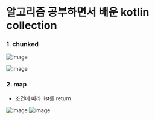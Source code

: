 # 알고리즘 공부하면서 배운 kotlin collection 

### 1. chunked
![image](https://user-images.githubusercontent.com/54883589/165867064-94977fed-4876-48c7-b026-be74bf2652db.png)

![image](https://user-images.githubusercontent.com/54883589/165866924-b3fea08c-7641-4e7b-8f82-15e443799821.png)

### 2. map
 - 조건에 따라 list를 return 

![image](https://user-images.githubusercontent.com/54883589/165867233-edc80013-6df1-49fb-9a5a-96a5cc76d84c.png)
![image](https://user-images.githubusercontent.com/54883589/165867292-1f6c2e32-bd76-46f4-a960-e2fbb82476e8.png)
